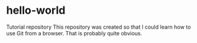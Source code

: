 # hello-world
Tutorial repository
This repository was created so that I could learn how to use Git from a browser.
That is probably quite obvious.
